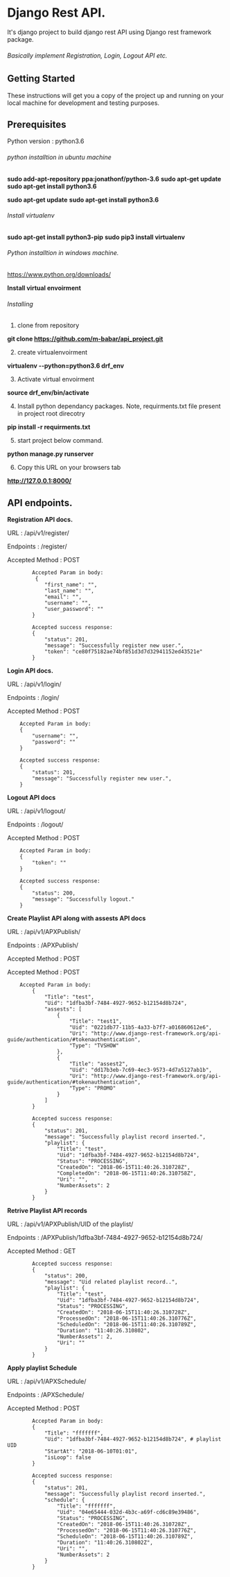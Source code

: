 # Django Rest API.

It's django project to build django rest API using Django rest framework package.
###### Basically implement Registration, Login, Logout API etc.

## Getting Started
These instructions will get you a copy of the project up and running on your local machine for development and testing purposes.

## Prerequisites
Python version : python3.6
###### python installtion in ubuntu machine
**sudo add-apt-repository ppa:jonathonf/python-3.6**
**sudo apt-get update**
**sudo apt-get install python3.6**

**sudo apt-get update**
**sudo apt-get install python3.6**

###### Install virtualenv
**sudo apt-get install python3-pip**
**sudo pip3 install virtualenv**

###### Python installtion in windows machine.
https://www.python.org/downloads/

**Install virtual envoirment**

###### Installing
1. clone from repository

**git clone https://github.com/m-babar/api_project.git**

2. create virtualenvoirment

**virtualenv --python=python3.6 drf_env**

3. Activate virtual envoirment

**source drf_env/bin/activate**

4. Install python dependancy packages.
Note, requirments.txt file present in project root direcotry


**pip install -r requirments.txt**

5. start project below command.

**python manage.py runserver**

6. Copy this URL on your browsers tab 

**http://127.0.0.1:8000/**
 
## API endpoints.

**Registration API docs.**

URL : /api/v1/register/

Endpoints : /register/

Accepted Method : POST

            Accepted Param in body:
             {
                "first_name": "",
                "last_name": "",
                "email": "",
                "username": "",
                "user_password": ""
            }

            Accepted success response: 
            {
                "status": 201,
                "message": "Successfully register new user.",
                "token": "ce80f75182ae74bf851d3d7d32941152ed43521e"
            }
			
**Login API docs.**

URL : /api/v1/login/

Endpoints : /login/

Accepted Method : POST

        Accepted Param in body:
        {
            "username": "",
            "password": ""
        }

        Accepted success response: 
        {
            "status": 201,
            "message": "Successfully register new user.",
        }
		

**Logout API docs**

URL : /api/v1/logout/

Endpoints : /logout/

Accepted Method : POST

        Accepted Param in body:
        {
            "token": ""
        }

        Accepted success response: 
        {
            "status": 200,
            "message": "Successfully logout."
        }
		
		

**Create Playlist API along with assests API docs**

URL : /api/v1/APXPublish/

Endpoints : /APXPublish/
            
Accepted Method : POST

Accepted Method : POST

        Accepted Param in body:
            {
                "Title": "test",
                "Uid": "1dfba3bf-7484-4927-9652-b12154d8b724",
                "assests": [
                    {
                        "Title": "test1",
                        "Uid": "0221db77-11b5-4a33-b7f7-a016860612e6",
                        "Uri": "http://www.django-rest-framework.org/api-guide/authentication/#tokenauthentication",
                        "Type": "TVSHOW"
                    },
                    {
                        "Title": "assest2",
                        "Uid": "dd17b3eb-7c69-4ec3-9573-4d7a5127ab1b",
                        "Uri": "http://www.django-rest-framework.org/api-guide/authentication/#tokenauthentication",
                        "Type": "PROMO"
                    }
                ]
            }

            Accepted success response: 
            {
                "status": 201,
                "message": "Successfully playlist record inserted.",
                "playlist": {
                    "Title": "test",
                    "Uid": "1dfba3bf-7484-4927-9652-b12154d8b724",
                    "Status": "PROCESSING",
                    "CreatedOn": "2018-06-15T11:40:26.310728Z",
                    "CompletedOn": "2018-06-15T11:40:26.310758Z",
                    "Uri": "",
                    "NumberAssets": 2
                }
            } 
            
            
**Retrive Playlist API records**

URL : /api/v1/APXPublish/UID of the playlist/

Endpoints : /APXPublish/1dfba3bf-7484-4927-9652-b12154d8b724/
            
Accepted Method : GET

         
            Accepted success response: 
            {
                "status": 200,
                "message": "Uid related playlist record..",
                "playlist": {
                    "Title": "test",
                    "Uid": "1dfba3bf-7484-4927-9652-b12154d8b724",
                    "Status": "PROCESSING",
                    "CreatedOn": "2018-06-15T11:40:26.310728Z",
                    "ProcessedOn": "2018-06-15T11:40:26.310776Z",
                    "ScheduledOn": "2018-06-15T11:40:26.310789Z",
                    "Duration": "11:40:26.310802",
                    "NumberAssets": 2,
                    "Uri": ""
                }
            }
		
    
**Apply playlist Schedule**
    
URL : /api/v1/APXSchedule/
    
 Endpoints : /APXSchedule/
            
Accepted Method : POST
            

            Accepted Param in body:
            {
                "Title": "fffffff",
                "Uid": "1dfba3bf-7484-4927-9652-b12154d8b724", # playlist UID
                "StartAt": "2018-06-10T01:01",
                "isLoop": false
            }

            Accepted success response: 
            {
                "status": 201,
                "message": "Successfully playlist record inserted.",
                "schedule": {
                    "Title": "fffffff",
                    "Uid": "04e65444-032d-4b3c-a69f-cd6c89e39486",
                    "Status": "PROCESSING",
                    "CreatedOn": "2018-06-15T11:40:26.310728Z",
                    "ProcessedOn": "2018-06-15T11:40:26.310776Z",
                    "ScheduleOn": "2018-06-15T11:40:26.310789Z",
                    "Duration": "11:40:26.310802Z",
                    "Uri": "",
                    "NumberAssets": 2
                }
            }
